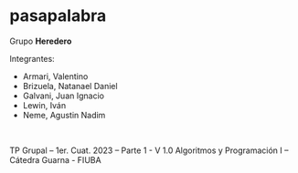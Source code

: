 # pasapalabra

Grupo **Heredero**

Integrantes:
* Armari, Valentino
* Brizuela, Natanael Daniel
* Galvani, Juan Ignacio
* Lewin, Iván
* Neme, Agustin Nadim

<br>

TP Grupal – 1er. Cuat. 2023 – Parte 1 - V 1.0 Algoritmos y Programación I – Cátedra Guarna - FIUBA
